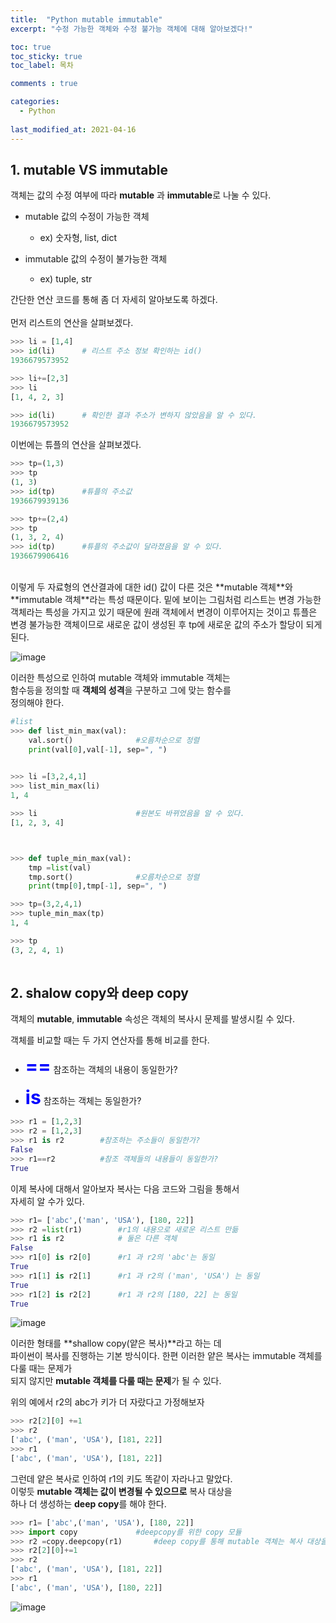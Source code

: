 ```yaml
---
title:  "Python mutable immutable"
excerpt: "수정 가능한 객체와 수정 불가능 객체에 대해 알아보겠다!"

toc: true
toc_sticky: true
toc_label: 목차

comments : true

categories:
  - Python
  
last_modified_at: 2021-04-16
---
```

<style>
    .tt {
        font-size : 30px;
        color : blue;
    }
</style>



## 1. mutable VS immutable

객체는 값의 수정 여부에 따라 **mutable** 과 **immutable**로 나눌 수 있다.   

* mutable 값의 수정이 가능한 객체   
  * ex) 숫자형, list, dict

* immutable 값의 수정이 불가능한 객체
  * ex) tuple, str   
      
         
간단한 연산 코드를 통해 좀 더 자세히 알아보도록 하겠다.<br><br>
 먼저 리스트의 연산을 살펴보겠다.


```py
>>> li = [1,4]
>>> id(li)      # 리스트 주소 정보 확인하는 id()
1936679573952 

>>> li+=[2,3]
>>> li
[1, 4, 2, 3]

>>> id(li)      # 확인한 결과 주소가 변하지 않았음을 알 수 있다.
1936679573952

```

 이번에는 튜플의 연산을 살펴보겠다.

```py
>>> tp=(1,3)
>>> tp
(1, 3)
>>> id(tp)      #튜플의 주소값
1936679939136

>>> tp+=(2,4)
>>> tp
(1, 3, 2, 4)
>>> id(tp)      #튜플의 주소값이 달라졌음을 알 수 있다.
1936679906416
```
<br>
이렇게 두 자료형의 연산결과에 대한 id() 값이 다른 것은   
**mutable 객체**와 **immutable 객체**라는 특성 때문이다.   
밑에 보이는 그림처럼 리스트는 변경 가능한 객체라는 특성을   
가지고 있기 때문에 원래 객체에서 변경이 이루어지는 것이고   
튜플은 변경 불가능한 객체이므로 새로운 값이 생성된 후   
tp에 새로운 값의 주소가 할당이 되게 된다.

![image](https://user-images.githubusercontent.com/46413809/115018901-672a5080-9ef3-11eb-9749-cabc11ed2b0b.png)


이러한 특성으로 인하여 mutable 객체와 immutable 객체는   
함수등을 정의할 때 **객체의 성격**을 구분하고 그에 맞는 함수를   
정의해야 한다.

```py
#list
>>> def list_min_max(val):
	val.sort()		        #오름차순으로 정렬
	print(val[0],val[-1], sep=", ")

	
>>> li =[3,2,4,1]
>>> list_min_max(li)
1, 4

>>> li                      #원본도 바뀌었음을 알 수 있다.
[1, 2, 3, 4]



>>> def tuple_min_max(val):
	tmp =list(val)
	tmp.sort()		        #오름차순으로 정렬
	print(tmp[0],tmp[-1], sep=", ")

>>> tp=(3,2,4,1)
>>> tuple_min_max(tp)
1, 4

>>> tp
(3, 2, 4, 1)
 
```


## 2. shalow copy와 deep copy

객체의 **mutable**, **immutable** 속성은 객체의 복사시 문제를 발생시킬 수 있다.

객체를 비교할 때는 두 가지 연산자를 통해 비교를 한다.

* <strong class ="tt">==</strong>    참조하는 객체의 내용이 동일한가?

* <strong  class ="tt">is</strong>    참조하는 객체는 동일한가? 

```py
>>> r1 = [1,2,3]
>>> r2 = [1,2,3]
>>> r1 is r2        #참조하는 주소들이 동일한가?
False
>>> r1==r2          #참조 객체들의 내용들이 동일한가?
True
```

이제 복사에 대해서 알아보자 복사는 다음 코드와 그림을 통해서   
자세히 알 수가 있다.

```py
>>> r1= ['abc',('man', 'USA'), [180, 22]]
>>> r2 =list(r1)	    #r1의 내용으로 새로운 리스트 만듦
>>> r1 is r2            # 둘은 다른 객체
False
>>> r1[0] is r2[0]      #r1 과 r2의 'abc'는 동일
True
>>> r1[1] is r2[1]      #r1 과 r2의 ('man', 'USA') 는 동일
True
>>> r1[2] is r2[2]      #r1 과 r2의 [180, 22] 는 동일
True

```
![image](https://user-images.githubusercontent.com/46413809/115018743-36e2b200-9ef3-11eb-9394-9acb7feff9d6.png)

이러한 형태를 **shallow copy(얕은 복사)**라고 하는 데   
파이썬이 복사를 진행하는 기본 방식이다.
한편 이러한 얕은 복사는 immutable 객체를 다룰 때는 문제가   
되지 않지만 **mutable 객체를 다룰 때는 문제**가 될 수 있다.


위의 예에서 r2의 abc가 키가 더 자랐다고 가정해보자

```py
>>> r2[2][0] +=1
>>> r2
['abc', ('man', 'USA'), [181, 22]]
>>> r1
['abc', ('man', 'USA'), [181, 22]]

```
그런데 얕은 복사로 인하여 r1의 키도 똑같이 자라나고 말았다.   
이렇듯 **mutable 객체는 값이 변경될 수 있으므로** 복사 대상을   
하나 더 생성하는 **deep copy**를 해야 한다.

```py
>>> r1= ['abc',('man', 'USA'), [180, 22]]
>>> import copy				#deepcopy를 위한 copy 모듈
>>> r2 =copy.deepcopy(r1)		#deep copy를 통해 mutable 객체는 복사 대상을 하나 더 만든다.
>>> r2[2][0]+=1
>>> r2
['abc', ('man', 'USA'), [181, 22]]
>>> r1
['abc', ('man', 'USA'), [180, 22]]

```
![image](https://user-images.githubusercontent.com/46413809/115019114-af497300-9ef3-11eb-8123-22bbb6470ef2.png)

